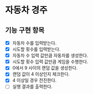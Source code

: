 # 자동차 경주 

## 기능 구현 항목

- [x] 자동차 수를 입력받는다.
- [x] 시도할 횟수를 입력받는다.
- [x] 자동차 수 입력 값만큼 자동차를 생성한다.
- [x] 시도할 횟수 입력 값만큼 게임을 수행한다.
- [x] 0에서 9 사이의 랜덤 값을 생성한다.
- [x] 랜덤 값이 4 이상인지 체크한다.
- [x] 4 이상일 경우 전진한다.
- [ ] 실행 결과를 출력한다.